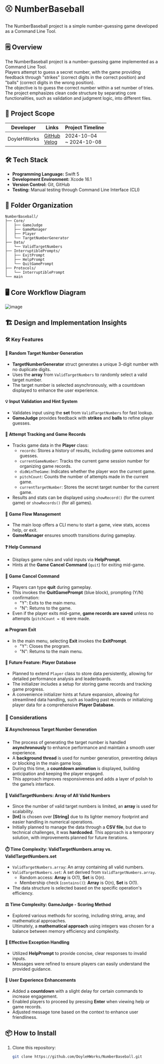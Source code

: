 # ⚾ NumberBaseball  
The NumberBaseball project is a simple number-guessing game developed as a Command Line Tool.

## 🗒️ Overview  
The NumberBaseball project is a number-guessing game implemented as a Command Line Tool.  
Players attempt to guess a secret number, with the game providing feedback through "strikes" (correct digits in the correct position) and "balls" (correct digits in the wrong position).  
The objective is to guess the correct number within a set number of tries.  
The project emphasizes clean code structure by separating core functionalities, such as validation and judgment logic, into different files.

## 📅 Project Scope  
| Developer   |  Links                          | Project Timeline      |  
| --------    | --------------------------------- | ---------------------- |  
| DoyleHWorks | [GitHub](https://github.com/DoyleHWorks) <br> [Velog](https://velog.io/@doylehworks/posts?tag=ProjectNumberBaseball)  | 2024-10-04 <br> ~ 2024-10-08 |  

## 🛠️ Tech Stack  
- **Programming Language:** Swift 5  
- **Development Environment:** Xcode 16.1  
- **Version Control:** Git, GitHub  
- **Testing:** Manual testing through Command Line Interface (CLI)  

## 📂 Folder Organization  
```
NumberBaseball/  
├── Core/  
│   ├── GameJudge  
│   ├── GameManager  
│   ├── Player  
│   └── TargetNumberGenerator  
├── Data/  
│   └── ValidTargetNumbers  
├── InterruptiblePrompts/  
│   ├── ExitPrompt  
│   ├── HelpPrompt  
│   └── QuitGamePrompt  
├── Protocols/  
│   └── InterruptiblePrompt  
└── main  
```

## 🖥️ Core Workflow Diagram  
![image](https://github.com/user-attachments/assets/5c5fc8ac-6df9-48ad-8d67-c75eb06a38fb)

## 🏗️ **Design and Implementation Insights**  

### 🛠️ Key Features  

#### 🎯 **Random Target Number Generation**  
- **TargetNumberGenerator** struct generates a unique 3-digit number with no duplicate digits.  
- Uses the **array** from `ValidTargetNumbers` to randomly select a valid target number.  
- The target number is selected asynchronously, with a countdown displayed to enhance the user experience.  

#### 💡 **Input Validation and Hint System**  
- Validates input using the **set** from `ValidTargetNumbers` for fast lookup.  
- **GameJudge** provides feedback with **strikes** and **balls** to refine player guesses.

#### 📝 **Attempt Tracking and Game Records**  
- Tracks game data in the **Player** class:  
  - `records`: Stores a history of results, including game outcomes and guesses.
  - `currentGameNumber`: Tracks the current game session number for organizing game records.
  - `didWinTheGame`: Indicates whether the player won the current game.
  - `pitchCount`: Counts the number of attempts made in the current game.
  - `currentTargetNumber`: Stores the secret target number for the current game.
- Results and stats can be displayed using `showRecord()` (for the current game) or `showRecords()` (for all games).

#### 🔄 **Game Flow Management**  
- The main loop offers a CLI menu to start a game, view stats, access help, or exit.  
- **GameManager** ensures smooth transitions during gameplay.  

#### ❓ **Help Command**  
- Displays game rules and valid inputs via **HelpPrompt**.  
- Hints at the **Game Cancel Command** (`quit`) for exiting mid-game.

#### 🚪 **Game Cancel Command**  
- Players can type **quit** during gameplay.  
- This invokes the **QuitGamePrompt** (blue block), prompting (Y/N) confirmation:  
  - "Y": Exits to the main menu.  
  - "N": Returns to the game.  
- Even if the player exits mid-game, **game records are saved** unless no attempts (`pitchCount = 0`) were made.
  
#### 🔚 **Program Exit**  
- In the main menu, selecting **Exit** invokes the **ExitPrompt**.  
  - "Y": Closes the program.  
  - "N": Returns to the main menu.

#### 💾 **Future Feature: Player Database**  
- Planned to extend `Player` class to store data persistently, allowing for detailed performance analysis and leaderboards.
- The initializer includes a setup for storing game records and tracking game progress.  
- A convenience initializer hints at future expansion, allowing for streamlined data handling, such as loading past records or initializing player data for a comprehensive **Player Database**.

### 🤔 Considerations  

#### ⏳ **Asynchronous Target Number Generation**  
- The process of generating the target number is handled **asynchronously** to enhance performance and maintain a smooth user experience.  
- A **background thread** is used for number generation, preventing delays or blocking in the main game loop.  
- During this time, a **countdown animation** is displayed, building anticipation and keeping the player engaged.  
- This approach improves responsiveness and adds a layer of polish to the game’s interface.  

#### 🧮 **ValidTargetNumbers: Array of All Valid Numbers**  
- Since the number of valid target numbers is limited, an **array** is used for scalability.  
- **[Int]** is chosen over **[String]** due to its lighter memory footprint and easier handling in numerical operations.
- Initially planned to manage the data through a **CSV file**, but due to technical challenges, it was **hardcoded**. This approach is a temporary solution, with improvements planned for future iterations.

#### ⏱️ **Time Complexity: ValidTargetNumbers.array vs. ValidTargetNumbers.set**  
- `ValidTargetNumbers.array`: An array containing all valid numbers.  
- `ValidTargetNumbers.set`: A set derived from `ValidTargetNumbers.array`.  
  - Random access: **Array** is O(1), **Set** is O(n).  
  - Membership check (`contains()`): **Array** is O(n), **Set** is O(1).  
- The data structure is selected based on the specific operation's efficiency.  

#### ⚖️ **Time Complexity: GameJudge - Scoring Method**  
- Explored various methods for scoring, including string, array, and mathematical approaches.  
- Ultimately, a **mathematical approach** using integers was chosen for a balance between memory efficiency and complexity.  

#### 🚦 **Effective Exception Handling**  
- Utilized **HelpPrompt** to provide concise, clear responses to invalid inputs.  
- Messages were refined to ensure players can easily understand the provided guidance.  

#### 🎨 **User Experience Enhancements**  
- Added a **countdown** with a slight delay for certain commands to increase engagement.  
- Enabled players to proceed by pressing **Enter** when viewing help or game records.  
- Adjusted message tone based on the context to enhance user friendliness.  

## 📦 How to Install  
1. Clone this repository:  
   ```bash  
   git clone https://github.com/DoyleHWorks/NumberBaseball.git  
   ```  
